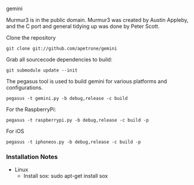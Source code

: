 gemini


Murmur3 is in the public domain. Murmur3 was created by Austin Appleby, and the C port and general tidying up was done by Peter Scott.


Clone the repository

	git clone git://github.com/apetrone/gemini

Grab all sourcecode dependencies to build:

	git submodule update --init

The pegasus tool is used to build gemini for various platforms and configurations.

	pegasus -t gemini.py -b debug,release -c build

For the RaspberryPi:

	pegasus -t raspberrypi.py -b debug,release -c build -p

For iOS

	pegasus -t iphoneos.py -b debug,release -c build -p





### Installation Notes

* Linux
	* Install sox: sudo apt-get install sox
